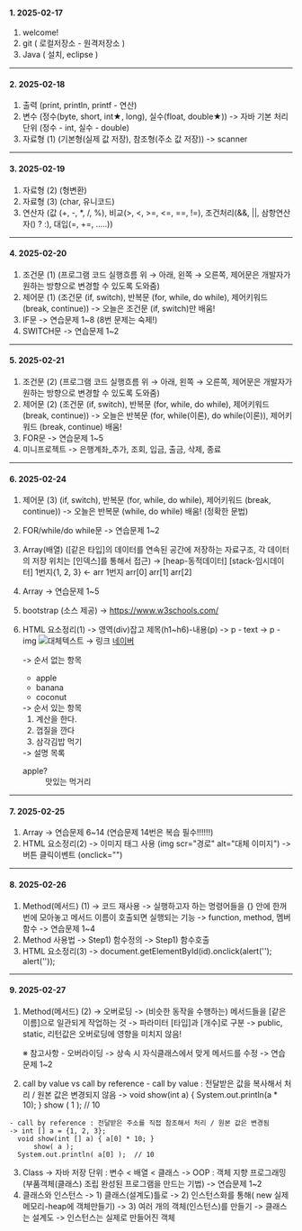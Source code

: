 #### 1. 2025-02-17
  1. welcome!
  2. git ( 로컬저장소 - 원격저장소 )
  3. Java ( 설치, eclipse )

---
#### 2. 2025-02-18
  1. 출력 (print, println, printf - 연산)
  2. 변수 (정수(byte, short, int★, long), 실수(float, double★))
     -> 자바 기본 처리단위 (정수 - int, 실수 - double)
  3. 자료형 (1) (기본형(실제 값 저장), 참조형(주소 값 저장))
     -> scanner

---
#### 3. 2025-02-19
  1. 자료형 (2) (형변환)
  2. 자료형 (3) (char, 유니코드)
  3. 연산자 (값 (+, -, *, /, %), 비교(>, <, >=, <=, ==, !=), 조건처리(&&, ||, 삼항연산자() ? :), 대입(=, +=, .....))

---
#### 4. 2025-02-20
  1. 조건문 (1) (프로그램 코드 실행흐름 위 → 아래, 왼쪽 → 오른쪽, 제어문은 개발자가 원하는 방향으로 변경할 수 있도록 도와줌)
  2. 제어문 (1) (조건문 (if, switch), 반복문 (for, while, do while), 제어키워드 (break, continue))
     -> 오늘은 조건문 (if, switch)만 배움!
  3. IF문
     -> 연습문제 1~8 (8번 문제는 숙제!)
  5. SWITCH문
     -> 연습문제 1~2

---
#### 5. 2025-02-21
  1. 조건문 (2) (프로그램 코드 실행흐름 위 → 아래, 왼쪽 → 오른쪽, 제어문은 개발자가 원하는 방향으로 변경할 수 있도록 도와줌)
  2. 제어문 (2) (조건문 (if, switch), 반복문 (for, while, do while), 제어키워드 (break, continue))
     -> 오늘은 반복문 (for, while(이론), do while(이론)), 제어키워드 (break, continue) 배움!
  3. FOR문
     -> 연습문제 1~5
  4. 미니프로젝트
     -> 은행계좌_추가, 조회, 입금, 출금, 삭제, 종료

---
#### 6. 2025-02-24
  1. 제어문 (3) (if, switch), 반복문 (for, while, do while), 제어키워드 (break, continue))
     -> 오늘은 반복문 (while, do while) 배움! (정확한 문법)
  2. FOR/while/do while문
     -> 연습문제 1~2
  3. Array(배열) ([같은 타입]의 데이터를 연속된 공간에 저장하는 자료구조, 각 데이터의 저장 위치는 [인덱스]를 통해서 접근)
     -> [heap-동적데이터]           [stack-임시데이터]
        1번지{1,     2,     3}    ←    arr 1번지
          arr[0] arr[1] arr[2]
  4. Array
     -> 연습문제 1~5
  5. bootstrap (소스 제공)
     -> https://www.w3schools.com/
  6. HTML 요소정리(1)
     -> 영역(div)잡고 제목(h1~h6)-내용(p)
     -> p - text
     -> p - img <img src="경로" alt="대체텍스트" />
     -> 링크 <a href="경로" title="네이버 포털사이트 바로가기">네이버</a>

     -> 순서 없는 항목 <ul><li>apple</li> <li>banana</li> <li>coconut</li></ul>
     -> 순서 있는 항목 <ol><li>계산을 한다.</li> <li>껍질을 깐다</li> <li>삼각김밥 먹기</li></ol>
     -> 설명 목록<dl><dt>apple?</dt> <dd>맛있는 먹거리</dd></dl>

---
#### 7. 2025-02-25
  1. Array
     -> 연습문제 6~14 (연습문제 14번은 복습 필수!!!!!!)
  2. HTML 요소정리(2)
     -> 이미지 태그 사용 (img scr="경로" alt="대체 이미지")
     -> 버튼 클릭이벤트 (onclick="")

---
#### 8. 2025-02-26
  1. Method(메서드) (1)
     -> 코드 재사용
     -> 실행하고자 하는 명령어들을 {} 안에 한꺼번에 모아놓고 메서드 이름이 호출되면 실행되는 기능
     -> function, method, 멤버함수
     -> 연습문제 1~4
  2. Method 사용법
     -> Step1) 함수정의
     -> Step1) 함수호출
  3. HTML 요소정리(3)
     -> document.getElementById(id).onclick(alert(''); alert(''));

---
#### 9. 2025-02-27
  1. Method(메서드) (2)
     -> 오버로딩
     -> (비슷한 동작을 수행하는) 메서드들을 [같은 이름]으로 일관되게 작업하는 것
     -> 파라미터 [타입]과 [개수]로 구분
     -> public, static, 리턴값은 오버로딩에 영향을 미치지 않음!

     ※ 참고사항 - 오버라이딩
     -> 상속 시 자식클래스에서 맞게 메서드를 수정
     -> 연습문제 1~2

  2. call by value vs call by reference
    - call by value : 전달받은 값을 복사해서 처리 / 원본 값은 변경되지 않음
    -> void show(int a) { System.out.println(a * 10); }
          show ( 1 ); // 10

    - call by reference : 전달받은 주소를 직접 참조해서 처리 / 원본 값은 변경됨
    -> int [] a = {1, 2, 3};
      void show(int [] a) { a[0] * 10; }
          show( a );
      System.out.println( a[0] );  // 10
  3. Class
     -> 자바 저장 단위 : 변수 < 배열 < 클래스
     -> OOP : 객체 지향 프로그래밍(부품객체(클래스) 조립 완성된 프로그램을 만드는 기법)
     -> 연습문제 1~2
  4. 클래스와 인스턴스
     -> 1) 클래스(설계도)틀로
     -> 2) 인스턴스화를 통해( new 실제 메모리-heap에 객체만들기)
     -> 3) 여러 개의 객체(인스턴스)를 만들기
     -> 클래스는 설계도
     -> 인스턴스는 실제로 만들어진 객체
